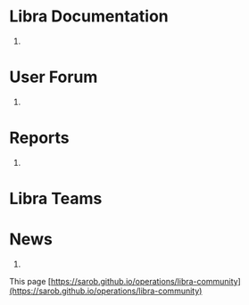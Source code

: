 # Libra Documentation
1. 

# User Forum
1. 

# Reports
1. 

# Libra Teams

# News
1. 
This page [https://sarob.github.io/operations/libra-community](https://sarob.github.io/operations/libra-community)